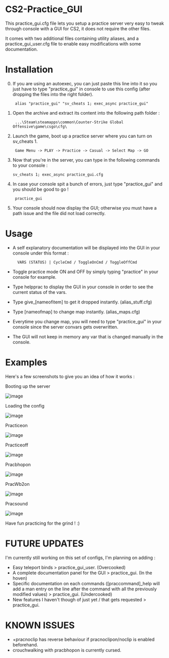 # CS2-Practice_GUI
This practice_gui.cfg file lets you setup a practice server very easy to tweak through console with a GUI for CS2, it does not require the other files.

It comes with two additional files containing utility aliases, and a practice_gui_user.cfg file to enable easy modifications with some documentation.

# Installation
0. If you are using an autoexec, you can just paste this line into it so you just have to type "practice_gui" in console to use this config (after dropping the files into the right folder).

        alias "practice_gui" "sv_cheats 1; exec_async practice_gui"


1. Open the archive and extract its content into the following path folder :

        ...\Steam\steamapps\common\Counter-Strike Global Offensive\game\csgo\cfg\

2. Launch the game, boot up a practice server where you can turn on sv_cheats 1.

        Game Menu -> PLAY -> Practice -> Casual -> Select Map -> GO

3.  Now that you're in the server, you can type in the following commands to your console :

        sv_cheats 1; exec_async practice_gui.cfg

4. In case your console spit a bunch of errors, just type "practice_gui" and you should be good to go !

        practice_gui

5. Your console should now display the GUI; otherwise you must have a path issue and the file did not load correctly.



# Usage
- A self explanatory documentation will be displayed into the GUI in your console under this format :
  
        VARS (STATUS) | CycleCmd / ToggleOnCmd / ToggleOffCmd

- Toggle practice mode ON and OFF by simply typing "practice" in your console for example.

- Type helpprac to display the GUI in your console in order to see the current status of the vars.

- Type give_[nameofitem] to get it dropped instantly. (alias_stuff.cfg)
- Type [nameofmap] to change map instantly. (alias_maps.cfg)

- Everytime you change map, you will need to type "practice_gui" in your console since the server convars gets overwritten.
- The GUI will not keep in memory any var that is changed manually in the console.

# Examples
Here's a few screenshots to give you an idea of how it works :

Booting up the server

![image](https://github.com/sneakybikimeh/CS2-Practice_GUI/assets/151694137/f9fa6812-6a92-499e-b64c-d136feebe905)

Loading the config

![image](https://github.com/sneakybikimeh/CS2-Practice_GUI/assets/151694137/361ab487-9ff1-427c-b648-8c9c422c9681)

Practiceon

![image](https://github.com/sneakybikimeh/CS2-Practice_GUI/assets/151694137/3422238f-e3d3-4362-a0f5-5201796c084e)

Practiceoff

![image](https://github.com/sneakybikimeh/CS2-Practice_GUI/assets/151694137/3fdd3b6b-be07-4960-a942-97408763e3d6)

Pracbhopon

![image](https://github.com/sneakybikimeh/CS2-Practice_GUI/assets/151694137/3cc19b99-de9e-4e5d-a2bd-13f10f8b878b)

PracWb2on

![image](https://github.com/sneakybikimeh/CS2-Practice_GUI/assets/151694137/60056e53-fee8-4ef6-930a-53ce2fa193ef)

Pracsound

![image](https://github.com/sneakybikimeh/CS2-Practice_GUI/assets/151694137/9f5af7e8-1b65-4b9d-a021-88635dbc6d51)


Have fun practicing for the grind ! :)



# FUTURE UPDATES
I'm currently still working on this set of configs, I'm planning on adding :
- Easy teleport binds > practice_gui_user. (Overcooked)
- A complete documentation panel for the GUI > practice_gui. (In the hoven)
- Specific documentation on each commands ([praccommand]_help will add a man entry on the line after the command with all the previously modified values) > practice_gui. (Undercooked)
- New features I haven't though of just yet / that gets requested > practice_gui.

# KNOWN ISSUES
- +pracnoclip has reverse behaviour if pracnoclipon/noclip is enabled beforehand.
- crouchwalking with pracbhopon is currently cursed.
